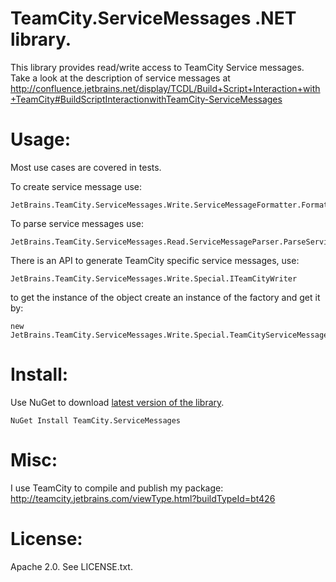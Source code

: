TeamCity.ServiceMessages .NET library. 
======================================

This library provides read/write access to TeamCity Service messages.
Take a look at the description of service messages at 
http://confluence.jetbrains.net/display/TCDL/Build+Script+Interaction+with+TeamCity#BuildScriptInteractionwithTeamCity-ServiceMessages


Usage:
======

Most use cases are covered in tests.

To create service message use: 

	JetBrains.TeamCity.ServiceMessages.Write.ServiceMessageFormatter.FormatMessage
	
To parse service messages use: 

	JetBrains.TeamCity.ServiceMessages.Read.ServiceMessageParser.ParseServiceMessages

There is an API to generate TeamCity specific service messages, use: 

	JetBrains.TeamCity.ServiceMessages.Write.Special.ITeamCityWriter
	
to get the instance of the object create an instance of the factory and get it by:

	new JetBrains.TeamCity.ServiceMessages.Write.Special.TeamCityServiceMessages().CreateWriter()


Install:
========

Use NuGet to download [latest version of the library](https://www.nuget.org/packages/TeamCity.ServiceMessages/
). 

	NuGet Install TeamCity.ServiceMessages

Misc:
=====

I use TeamCity to compile and publish my package:
http://teamcity.jetbrains.com/viewType.html?buildTypeId=bt426


License:
========
Apache 2.0. 
See LICENSE.txt.
